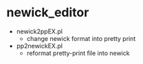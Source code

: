 # newick_editor

* newick2ppEX.pl  
    * change newick format into pretty print
* pp2newickEX.pl  
    * reformat pretty-print file into newick
    
